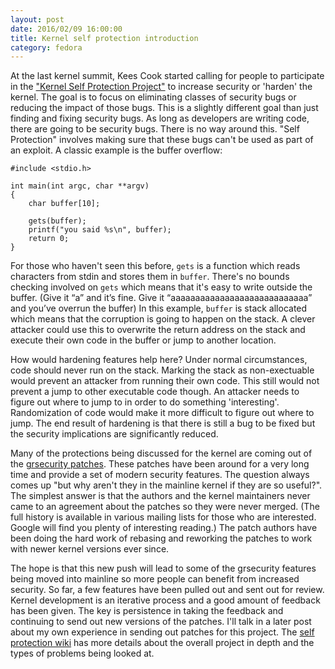 ```yaml
---
layout: post
date: 2016/02/09 16:00:00
title: Kernel self protection introduction
category: fedora
---
```

At the last kernel summit, Kees Cook started calling for people to participate
in the ["Kernel Self Protection Project"](https://lwn.net/Articles/663361/)
to increase security or 'harden' the kernel.
The goal is to focus on eliminating classes of security bugs or reducing
the impact of those bugs. This is a slightly different goal than just finding
and fixing security bugs. As long as developers are writing code, there are
going to be security bugs. There is no way around this. "Self Protection"
involves making sure that these bugs can't be used as part of an exploit. A
classic example is the buffer overflow:

	#include <stdio.h>

	int main(int argc, char **argv)
	{
		char buffer[10];

		gets(buffer);
		printf("you said %s\n", buffer);
		return 0;
	}

For those who haven't seen this before, `gets` is a function which reads
characters from stdin and stores them in `buffer`. There's no bounds checking
involved on `gets` which means that it's easy to write outside the buffer.
(Give it “a” and it’s fine. Give it “aaaaaaaaaaaaaaaaaaaaaaaaaaaa” and you’ve
overrun the buffer)
In
this example, `buffer` is stack allocated which means that the corruption is
going to happen on the stack. A clever attacker could use this to overwrite
the return address on the stack and execute their own code in the buffer or
jump to another location.

How would hardening features help here? Under normal circumstances, code should
never run on the stack. Marking the stack as non-exectuable would prevent an
attacker from running their own code. This still would not prevent a jump to
other executable code though. An attacker needs to figure out where to jump
to in order to do something 'interesting'. Randomization of code would make it
more difficult to figure out where to jump. The end result of hardening is that
there is still a bug to be fixed but the security implications are
significantly reduced.

Many of the protections being discussed for the kernel are coming out of the
[grsecurity patches](https://en.wikipedia.org/wiki/Grsecurity). These patches
have been around for a very long time and provide a set of modern security
features. The question always comes up "but why aren't they in the mainline
kernel if they are so useful?". The simplest answer is that the authors and the
kernel maintainers never came to an agreement about the patches so they were
never merged. (The full history is available in various mailing lists for those
who are interested. Google will find you plenty of interesting reading.)
The patch authors have been doing the hard work of
rebasing and reworking the patches to work with newer kernel versions ever
since.

The hope is that this new push will lead to some of the grsecurity features
being moved into mainline so more people can benefit from increased security.
So far, a few features have been pulled out and sent out for review. Kernel
development is an iterative process and a good amount of feedback has been
given. The key is persistence in taking the feedback and continuing to send
out new versions of the patches. I'll talk in a later post about my own
experience in sending out patches for this project.  The
[self protection wiki](http://kernsec.org/wiki/index.php/Kernel_Self_Protection_Project)
has more details about the overall project in depth and the types of problems
being looked at.
